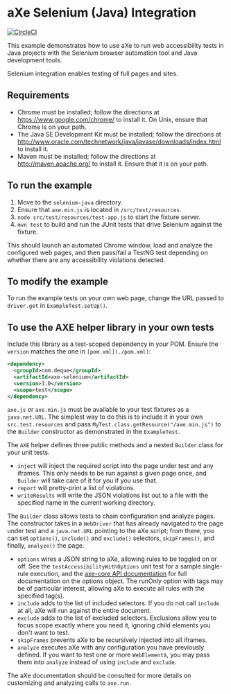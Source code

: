# aXe Selenium (Java) Integration

[![CircleCI](https://circleci.com/gh/dequelabs/axe-selenium-java.svg?style=svg)](https://circleci.com/gh/dequelabs/axe-selenium-java)

This example demonstrates how to use aXe to run web accessibility tests in Java projects with the Selenium browser automation tool and Java development tools.

Selenium integration enables testing of full pages and sites.

## Requirements

- Chrome must be installed; follow the directions at https://www.google.com/chrome/ to install it. On Unix, ensure that Chrome is on your path.
- The Java SE Development Kit must be installed; follow the directions at http://www.oracle.com/technetwork/java/javase/downloads/index.html to install it.
- Maven must be installed; follow the directions at http://maven.apache.org/ to install it. Ensure that it is on your path.

## To run the example

1. Move to the `selenium-java` directory.
2. Ensure that `axe.min.js` is located in `/src/test/resources`.
3. `node src/test/resources/test-app.js` to start the fixture server.
4. `mvn test` to build and run the JUnit tests that drive Selenium against the fixture.

This should launch an automated Chrome window, load and analyze the configured web pages, and then pass/fail a TestNG test depending on whether there are any accessibility violations detected.

## To modify the example

To run the example tests on your own web page, change the URL passed to `driver.get` in `ExampleTest.setUp()`.

## To use the AXE helper library in your own tests

Include this library as a test-scoped dependency in your POM. Ensure the `version` matches the one in `[pom.xml](./pom.xml)`:

```xml
<dependency>
  <groupId>com.deque</groupId>
  <artifactId>axe-selenium</artifactId>
  <version>3.0</version>
  <scope>test</scope>
</dependency>
```

`axe.js` or `axe.min.js` must be available to your test fixtures as a `java.net.URL`. The simplest way to do this is to include it in your own `src.test.resources` and pass `MyTest.class.getResource("/axe.min.js")` to the `Builder` constructor as demonstrated in the `ExampleTest`.

The `AXE` helper defines three public methods and a nested `Builder` class for your unit tests.

- `inject` will inject the required script into the page under test and any iframes. This only needs to be run against a given page once, and `Builder` will take care of it for you if you use that.
- `report` will pretty-print a list of violations.
- `writeResults` will write the JSON violations list out to a file with the specified name in the current working directory.

The `Builder` class allows tests to chain configuration and analyze pages. The constructor takes in a `WebDriver` that has already navigated to the page under test and a `java.net.URL` pointing to the aXe script; from there, you can set `options()`, `include()` and `exclude()` selectors, `skipFrames()`, and finally, `analyze()` the page.

- `options` wires a JSON string to aXe, allowing rules to be toggled on or off. See the `testAccessibilityWithOptions` unit test for a sample single-rule execution, and the [axe-core API documentation](https://github.com/dequelabs/axe-core/blob/master/doc/API.md#b-options-parameter) for full documentation on the options object. The runOnly option with tags may be of particular interest, allowing aXe to execute all rules with the specified tag(s).
- `include` adds to the list of included selectors. If you do not call `include` at all, aXe will run against the entire document.
- `exclude` adds to the list of excluded selectors. Exclusions allow you to focus scope exactly where you need it, ignoring child elements you don't want to test.
- `skipFrames` prevents aXe to be recursively injected into all iframes.
- `analyze` executes aXe with any configuration you have previously defined. If you want to test one or more `WebElement`s, you may pass them into `analyze` instead of using `include` and `exclude`.

The aXe documentation should be consulted for more details on customizing and analyzing calls to `axe.run`.
